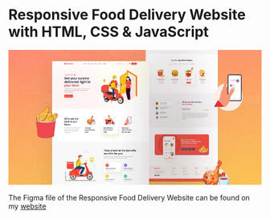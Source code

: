 # Responsive Food Delivery Website with HTML, CSS & JavaScript

![Responsive Food Delivery Website with HTML, CSS and JavaScript](https://raw.githubusercontent.com/wpcodevo/lc26-food-delivery-website/setup/restaurant%20food%20website.jpg "Responsive Food Delivery Website with HTML, CSS and JavaScript")

The Figma file of the Responsive Food Delivery Website can be found on my [website](https://techloverhub.com/lc26-build-food-ordering-website-html-css-javascript)
